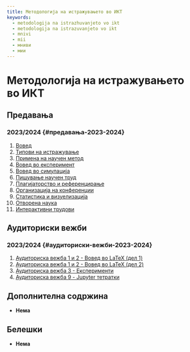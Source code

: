 ```yaml
---
title: Методологија на истражувањето во ИКТ
keywords:
  - metodologija na istrazhuvanjeto vo ikt
  - metodologija na istrazuvanjeto vo ikt
  - mnivi
  - mii
  - мниви
  - мии
---
```


# Методологија на истражувањето во ИКТ

## Предавања

### 2023/2024 {#предавања-2023-2024}

1. [Вовед](https://bbb-lb.finki.ukim.mk/playback/presentation/2.3/c5a2e1e6e039a5bb4108ca80416b14d4f7a98dc0-1697625846543)
2. [Типови на истражување](https://bbb-lb.finki.ukim.mk/playback/presentation/2.3/8082a07120f4c6bea25f189c8f0e4b53cf94c472-1698231177611)
3. [Примена на научен метод](https://bbb-lb.finki.ukim.mk/playback/presentation/2.3/981ab06a9d69fac26b241c2d407a0b66c4e81bc7-1698233337939)
4. [Вовед во експеримент](https://bbb-lb.finki.ukim.mk/playback/presentation/2.3/0c9d6658d16f5702f0b9ec01097a5564f3abcaa3-1698839412149)
5. [Вовед во симулација](https://bbb-lb.finki.ukim.mk/playback/presentation/2.3/ff68082a7281875a3ebe8e24cacfd5fd37df3e2a-1698843096935)
6. [Пишување научен труд](https://bbb-lb.finki.ukim.mk/playback/presentation/2.3/c72f0b8ea47ce99a74b1057b5fed8814036568a5-1699444625825)
7. [Плагијаторство и референцирање](https://bbb-lb.finki.ukim.mk/playback/presentation/2.3/85f444befc3ca9d43e10d46319be3babf32d9936-1700049641196)
8. [Организација на конференции](https://bbb-lb.finki.ukim.mk/playback/presentation/2.3/7873d04d0741aa9b98d2dc145d655c12883d4703-1701258879562)
9. [Статистика и визуелизација](https://bbb-lb.finki.ukim.mk/playback/presentation/2.3/22804f70349278b9c0301c038ec10e2af2370fc4-1701863884306)
10. [Отворена наука](https://bbb-lb.finki.ukim.mk/playback/presentation/2.3/9521c5d7f17496a10b07dc72e528b30c3bc2b344-1702468744276)
11. [Интерактивни трудови](https://bbb-lb.finki.ukim.mk/playback/presentation/2.3/66ca22a77caeabf68c61229c60d652ed22814dc6-1703073645423)

## Аудиториски вежби

### 2023/2024 {#аудиториски-вежби-2023-2024}

1. [Аудиториска вежба 1 и 2 - Вовед во LaTeX (дел 1)](https://bbb-lb.finki.ukim.mk/playback/presentation/2.3/9c51496c5e2c2d1f6b29f0875a285bdebe8af9d7-1698238241386)
2. [Аудиториска вежба 1 и 2 - Вовед во LaTeX (дел 2)](https://bbb-lb.finki.ukim.mk/playback/presentation/2.3/9c51496c5e2c2d1f6b29f0875a285bdebe8af9d7-1697633656280)
3. [Аудиториска вежба 3 - Експерименти](https://bbb-lb.finki.ukim.mk/playback/presentation/2.3/8fe09ae251eda21e204d4f47a1f42d8b4ef78548-1698846309864)
4. [Аудиториска вежба 9 - Jupyter тетратки](https://bbb-lb.finki.ukim.mk/playback/presentation/2.3/57196083be5b07bf71690d56f2d5309f9a99a2a8-1703080329445)

## Дополнителна содржина

- **Нема**

## Белешки

- **Нема**
